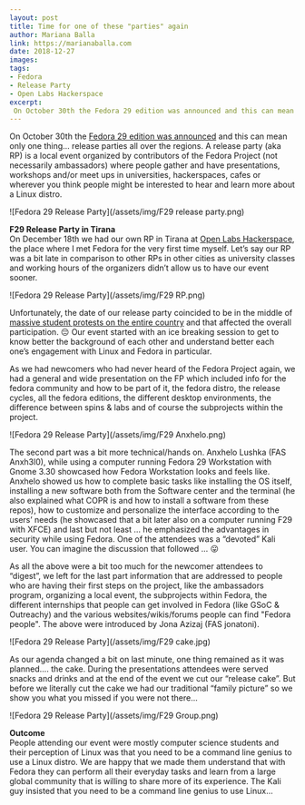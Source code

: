 ```yaml
---
layout: post
title: Time for one of these "parties" again
author: Mariana Balla
link: https://marianaballa.com
date: 2018-12-27
images: 
tags:
- Fedora
- Release Party
- Open Labs Hackerspace
excerpt:
 On October 30th the Fedora 29 edition was announced and this can mean only one thing… release parties all over the regions. A release party (aka RP) is a local event organized by contributors of the Fedora Project (not necessarily ambassadors) where people gather and have presentations, workshops and/or meet ups in universities, hackerspaces, cafes or wherever you think people might be interested to hear and learn more about a Linux distro […]
---
```


On October 30th the [Fedora 29 edition was announced](https://fedoramagazine.org/announcing-fedora-29/) and this can mean only one thing… release parties all over the regions. A release party (aka RP) is a local event organized by contributors of the Fedora Project (not necessarily ambassadors) where people gather and have presentations, workshops and/or meet ups in universities, hackerspaces, cafes or wherever you think people might be interested to hear and learn more about a Linux distro.

![Fedora 29 Release Party](/assets/img/F29 release party.png)

**F29 Release Party in Tirana** <br>
On December 18th we had our own RP in Tirana at [Open Labs Hackerspace](https://forum.openlabs.cc/), the place where I met Fedora for the very first time myself. Let’s say our RP was a bit late in comparison to other RPs in other cities as university classes and working hours of the organizers didn’t allow us to have our event sooner. 

![Fedora 29 Release Party](/assets/img/F29 RP.png)

Unfortunately, the date of our release party coincided to be in the middle of [massive student protests on the entire country](https://en.wikipedia.org/wiki/2018_student_protest_in_Albania) and that affected the overall participation. 😔  Our event started with an ice breaking session to get to know better the background of each other and understand better each one’s engagement with Linux and Fedora in particular. 

As we had newcomers who had never heard of the Fedora Project again, we had a general and wide presentation on the FP which included info for the fedora community and how to be part of it, the fedora distro, the release cycles, all the fedora editions, the different desktop environments, the difference between spins & labs and of course the subprojects within the project. 

![Fedora 29 Release Party](/assets/img/F29 Anxhelo.png)

The second part was a bit more technical/hands on. Anxhelo Lushka (FAS Anxh3l0), while using a computer running Fedora 29 Workstation with Gnome 3.30 showcased how Fedora Workstation looks and feels like. Anxhelo showed us how to complete basic tasks like installing the OS itself, installing a new software both from the Software center and the terminal (he also explained what COPR is and how to install a software from these repos), how to customize and personalize the interface according to the users’ needs (he showcased that a bit later also on a computer running F29 with XFCE) and last but not least … he emphasized the advantages in security while using Fedora. One of the attendees was a “devoted” Kali user. You can imagine the discussion that followed … 😛

As all the above were a bit too much for the newcomer attendees to “digest”, we left for the last part information that are addressed to people who are having their first steps on the project, like the ambassadors program,  organizing a local event, the subprojects within Fedora, the different internships that people can get involved in Fedora (like GSoC & Outreachy) and the various websites/wikis/forums people can find "Fedora people". The above were introduced by Jona Azizaj (FAS jonatoni). 

![Fedora 29 Release Party](/assets/img/F29 cake.jpg)

As our agenda changed a bit on last minute, one thing remained as it was planned…. the cake. During the presentations attendees were served snacks and drinks and at the end of the event we cut our “release cake”. But before we literally cut the cake we had our traditional “family picture” so we show you what you missed if you were not there... 

![Fedora 29 Release Party](/assets/img/F29 Group.png)

**Outcome**<br>
People attending our event were mostly computer science students and their perception of Linux was that you need to be a command line genius to use a Linux distro. We are happy that we made them understand that with Fedora they can perform all their everyday tasks and learn from a large global community that is willing to share more of its experience. The Kali guy insisted that you need to be a command line genius to use Linux… 
